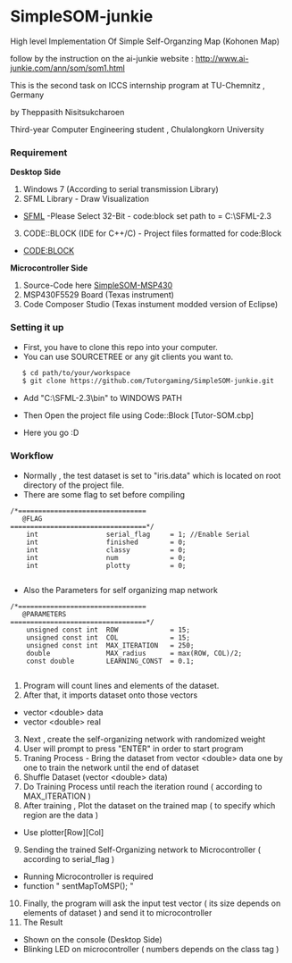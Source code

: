 # SimpleSOM-junkie
High level Implementation Of Simple Self-Organzing Map (Kohonen Map)

follow by the instruction on the ai-junkie website
: http://www.ai-junkie.com/ann/som/som1.html

This is the second task on ICCS internship program
at TU-Chemnitz , Germany

by Theppasith Nisitsukcharoen

Third-year Computer Engineering student , Chulalongkorn University

### Requirement
**Desktop Side**

1. Windows 7 (According to serial transmission Library)
2. SFML Library - Draw Visualization 
  - [SFML](http://www.sfml-dev.org/download.php) -Please Select 32-Bit - code:block set path to = C:\SFML-2.3
3. CODE::BLOCK (IDE for C++/C)  - Project files formatted for code:Block
  - [CODE:BLOCK](http://www.codeblocks.org/downloads)

**Microcontroller Side**

1. Source-Code here [SimpleSOM-MSP430](https://github.com/Tutorgaming/SimpleSOM-MSP430) 
2. MSP430F5529 Board (Texas instrument)
3. Code Composer Studio (Texas instument modded version of Eclipse) 


### Setting it up

* First, you have to clone this repo into your computer.
* You can use SOURCETREE or any git clients you want to.
```sh 
   $ cd path/to/your/workspace
   $ git clone https://github.com/Tutorgaming/SimpleSOM-junkie.git
```
* Add "C:\SFML-2.3\bin" to WINDOWS PATH

* Then Open the project file using Code::Block [Tutor-SOM.cbp]
* Here you go :D 

### Workflow


* Normally , the test dataset is set to "iris.data" which is located on root directory of the project file.
* There are some flag to set before compiling 
```
/*================================
   @FLAG
==================================*/
    int                 serial_flag     = 1; //Enable Serial
    int                 finished        = 0;
    int                 classy          = 0;
    int                 num             = 0;
    int                 plotty          = 0;
    
```
* Also the Parameters for self organizing map network
```
/*================================
   @PARAMETERS
==================================*/
    unsigned const int  ROW             = 15;
    unsigned const int  COL             = 15;
    unsigned const int  MAX_ITERATION   = 250;
    double              MAX_radius      = max(ROW, COL)/2;
    const double        LEARNING_CONST  = 0.1;
    
```




1. Program will count lines and elements of the dataset.
2. After that, it imports dataset onto those vectors
  -  vector <<a>double> data
  -  vector <<a>double> real
3. Next , create the self-organizing network with randomized weight
4. User will prompt to press "ENTER" in order to start program
5. Traning Process  - Bring the dataset from vector <<a>double> data   one by one to train the network until the end of dataset
6. Shuffle Dataset (vector <<a>double> data)
7. Do Training Process until reach the iteration round ( according to MAX_ITERATION )
8. After training , Plot the dataset on the trained map ( to specify which region are the data )
  - Use plotter[Row][Col] 
9. Sending the trained Self-Organizing network to Microcontroller ( according to serial_flag )
  - Running Microcontroller is required 
  - function " sentMapToMSP(); "
10. Finally, the program will ask the input test vector ( its size depends on elements of dataset ) 
and send it to microcontroller 
11. The Result 
  - Shown on the console (Desktop Side)
  - Blinking LED on microcontroller ( numbers depends on the class tag )
